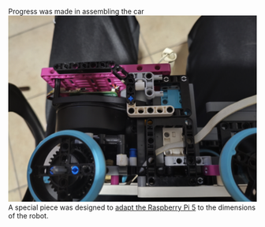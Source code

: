 Progress was made in assembling the car  ![Photos/Photos of the national/Ackerman system/IMG-20250718-WA0009.jpg](https://github.com/alex309-duarte/WRO_FutureEngineers_Q/blob/main/Photos/Photos%20of%20the%20national/New%20robot/IMG_20250715_192345.jpg) A special piece was designed to  [adapt the Raspberry Pi 5](https://github.com/alex309-duarte/WRO_FutureEngineers_Q/blob/main/3D%20pieces/raspberry%20placa_PA-CF_1h33m.gcode) to the dimensions of the robot.
